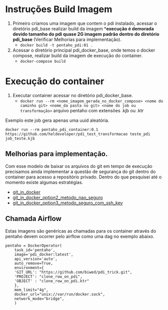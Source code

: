 # Instruções Build Imagem



1. Primeiro criamos uma imagem que contem o pdi instalado, acessar o diretório pdi_base realizar build da imagem ***execução é demorada devido tamanho do pdi quase 2G imagem padrão dentro do diretório pdi_base** (Verificar Melhorias para implementação).
    * `docker build -t pentaho_pdi:01 .`
2. Acessar o diretório principal pdi_docker_base, onde temos o docker compose, realizar build da imagem de execução do container.
    * `docker-compose build`


# Execução do container

1. Executar container acessar no diretório pdi_docker_base.
    * `docker run --rm <nome_imagem_gerada_no_docker_compose> <nome do caminho git> <nome_da pasta no git> <nome do job ou transformação>` arquivo pentaho com extensões .kjb ou .ktr

Exemplo este job gera apenas uma uuid aleatória.
```
docker run --rm pentaho_pdi_container:0.1 https://github.com/heldeveloper/pdi_test_transformacao teste_pdi job_teste.kjb
```

## Melhorias para implementação.

Com esse modelo de baixar os arquivos do git em tempo de execução precisamos ainda implementar a questão de segurança do git dentro do container para acesso a repositório privado.
Dentro do que pesquisei até o momento existe algumas estratégias.
* [git_in_docker](https://www.baeldung.com/ops/dockerfile-git-strategies)
* [git_in_docker_option2_metodo_nao_seguro](https://pt.stackoverflow.com/questions/113663/clonar-reposit%C3%B3rio-privado-passando-senha-como-par%C3%A2metro)
* [git_in_docker_option3_metodo_seguro_com_ssh_key](https://stackoverflow.com/questions/18136389/using-ssh-keys-inside-docker-container)


## Chamada Airflow

Estas imagens são genéricas as chamadas para os container através do pentaho devem ocorrer pelo airflow como uma dag no exemplo abaixo.


```
pentaho = DockerOperator(
    task_id='pentaho',
    image='pdi_docker:latest',
    api_version='auto',
    auto_remove=True,
    environment={
    'GIT_URL': "https://github.com/biwed/pdi_trick.git",
    'PROJECT': "clone_row_on_pdi",
    'OBJECT' : "clone_row_on_pdi.ktr"
    },
    mem_limit="4g",
    docker_url="unix://var/run/docker.sock",
    network_mode="bridge",
    )
```


    